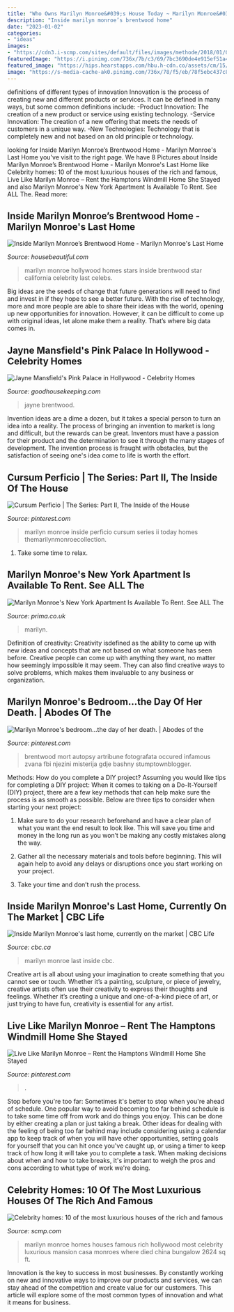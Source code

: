 ```yaml
---
title: "Who Owns Marilyn Monroe&#039;s House Today ~ Marilyn Monroe&#039;s Bedroom...the Day Of Her Death."
description: "Inside marilyn monroe’s brentwood home"
date: "2023-01-02"
categories:
- "ideas"
images:
- "https://cdn3.i-scmp.com/sites/default/files/images/methode/2018/01/03/2dd36210-eb9e-11e7-8d3e-3515408466a8_image_hires_061418.jpg"
featuredImage: "https://i.pinimg.com/736x/7b/c3/69/7bc3690de4e915ef51a46d032cbbcb9c.jpg"
featured_image: "https://hips.hearstapps.com/hbu.h-cdn.co/assets/cm/15/04/480x240/54c48e9706eac_-_marilynmonroehomecollage.jpg?resize=1200:*"
image: "https://s-media-cache-ak0.pinimg.com/736x/78/f5/eb/78f5ebc437c8fc58a51a893e83d3a81f.jpg"
---
```



definitions of different types of innovation
Innovation is the process of creating new and different products or services. It can be defined in many ways, but some common definitions include: 
-Product Innovation: The creation of a new product or service using existing technology.
-Service Innovation: The creation of a new offering that meets the needs of customers in a unique way.
-New Technologies: Technology that is completely new and not based on an old principle or technology.

	

		
looking for Inside Marilyn Monroe’s Brentwood Home - Marilyn Monroe&#039;s Last Home you've visit to the right page. We have 8 Pictures about Inside Marilyn Monroe’s Brentwood Home - Marilyn Monroe&#039;s Last Home like Celebrity homes: 10 of the most luxurious houses of the rich and famous, Live Like Marilyn Monroe – Rent the Hamptons Windmill Home She Stayed and also Marilyn Monroe&#039;s New York Apartment Is Available To Rent. See ALL The. Read more:
		
    
## Inside Marilyn Monroe’s Brentwood Home - Marilyn Monroe&#039;s Last Home

<img loading=lazy src="https://hips.hearstapps.com/hbu.h-cdn.co/assets/cm/15/04/480x240/54c48e9706eac_-_marilynmonroehomecollage.jpg?resize=1200:*" onerror="this.onerror=null;this.src='https://tse2.mm.bing.net/th?id=OIP._LhrGFIwcV_WKDN3Aei0cAHaDt&amp;pid=15.1';" alt="Inside Marilyn Monroe’s Brentwood Home - Marilyn Monroe&#039;s Last Home">

_Source: housebeautiful.com_

>marilyn monroe hollywood homes stars inside brentwood star california celebrity last celebs. 

	

Big ideas are the seeds of change that future generations will need to find and invest in if they hope to see a better future. With the rise of technology, more and more people are able to share their ideas with the world, opening up new opportunities for innovation. However, it can be difficult to come up with original ideas, let alone make them a reality. That’s where big data comes in.

    
## Jayne Mansfield&#039;s Pink Palace In Hollywood - Celebrity Homes

<img loading=lazy src="http://ghk.h-cdn.co/assets/cm/15/11/480x348/55001a0dce577-jayne-mansfield-7-lgn.jpg" onerror="this.onerror=null;this.src='https://tse3.mm.bing.net/th?id=OIP.PcPXUnsVX-jw2s1rAN7ywwHaFX&amp;pid=15.1';" alt="Jayne Mansfield&#039;s Pink Palace in Hollywood - Celebrity Homes">

_Source: goodhousekeeping.com_

>jayne brentwood. 

	

Invention ideas are a dime a dozen, but it takes a special person to turn an idea into a reality. The process of bringing an invention to market is long and difficult, but the rewards can be great. Inventors must have a passion for their product and the determination to see it through the many stages of development. The invention process is fraught with obstacles, but the satisfaction of seeing one's idea come to life is worth the effort.

    
## Cursum Perficio | The Series: Part II, The Inside Of The House

<img loading=lazy src="https://i.pinimg.com/originals/25/f1/a1/25f1a1f0dd02518f25ac0c0dcf30b056.jpg" onerror="this.onerror=null;this.src='https://tse4.mm.bing.net/th?id=OIP.otSID7gDhhOLQRpDV-AtrAHaE7&amp;pid=15.1';" alt="Cursum Perficio | The Series: Part II, The Inside of the House">

_Source: pinterest.com_

>marilyn monroe inside perficio cursum series ii today homes themarilynmonroecollection. 

	

1. Take some time to relax.

    
## Marilyn Monroe&#039;s New York Apartment Is Available To Rent. See ALL The

<img loading=lazy src="https://hips.hearstapps.com/prima.cdnds.net/assets/15/34/980x588/gallery-1440157219-marilyn-monroe.jpg?resize=640:*" onerror="this.onerror=null;this.src='https://tse3.mm.bing.net/th?id=OIP.N1oDRIeJnDQ6EntWs-urlAHaEc&amp;pid=15.1';" alt="Marilyn Monroe&#039;s New York Apartment Is Available To Rent. See ALL The">

_Source: prima.co.uk_

>marilyn. 

	

Definition of creativity:
Creativity isdefined as the ability to come up with new ideas and concepts that are not based on what someone has seen before. Creative people can come up with anything they want, no matter how seemingly impossible it may seem. They can also find creative ways to solve problems, which makes them invaluable to any business or organization.

    
## Marilyn Monroe&#039;s Bedroom...the Day Of Her Death. | Abodes Of The

<img loading=lazy src="https://s-media-cache-ak0.pinimg.com/736x/78/f5/eb/78f5ebc437c8fc58a51a893e83d3a81f.jpg" onerror="this.onerror=null;this.src='https://tse4.mm.bing.net/th?id=OIP.jMHeY55JgjSi9ZQbpwKfhgHaE_&amp;pid=15.1';" alt="Marilyn Monroe&#039;s bedroom...the day of her death. | Abodes of the">

_Source: pinterest.com_

>brentwood mort autopsy artribune fotografata occured infamous zvana fbi njezini misterija gdje bashny stumptownblogger. 

	

Methods: How do you complete a DIY project?
Assuming you would like tips for completing a DIY project: 
When it comes to taking on a Do-It-Yourself (DIY) project, there are a few key methods that can help make sure the process is as smooth as possible. Below are three tips to consider when starting your next project:

1. Make sure to do your research beforehand and have a clear plan of what you want the end result to look like. This will save you time and money in the long run as you won’t be making any costly mistakes along the way.

2. Gather all the necessary materials and tools before beginning. This will again help to avoid any delays or disruptions once you start working on your project.

3. Take your time and don’t rush the process.

    
## Inside Marilyn Monroe&#039;s Last Home, Currently On The Market | CBC Life

<img loading=lazy src="https://i.cbc.ca/1.4101407.1494000759!/fileImage/httpImage/image.jpg_gen/derivatives/16x9_620/marilyn-monroe-s-home.jpg" onerror="this.onerror=null;this.src='https://tse1.mm.bing.net/th?id=OIP.3ZiiWCc5NiZuXNn9HDKemQHaEK&amp;pid=15.1';" alt="Inside Marilyn Monroe&#039;s last home, currently on the market | CBC Life">

_Source: cbc.ca_

>marilyn monroe last inside cbc. 

	

Creative art is all about using your imagination to create something that you cannot see or touch. Whether it’s a painting, sculpture, or piece of jewelry, creative artists often use their creativity to express their thoughts and feelings. Whether it’s creating a unique and one-of-a-kind piece of art, or just trying to have fun, creativity is essential for any artist.

    
## Live Like Marilyn Monroe – Rent The Hamptons Windmill Home She Stayed

<img loading=lazy src="https://i.pinimg.com/736x/7b/c3/69/7bc3690de4e915ef51a46d032cbbcb9c.jpg" onerror="this.onerror=null;this.src='https://tse3.mm.bing.net/th?id=OIP.XmlKZ2KlmyMoDoi9dRfA_QHaE7&amp;pid=15.1';" alt="Live Like Marilyn Monroe – Rent the Hamptons Windmill Home She Stayed">

_Source: pinterest.com_

>. 

	

Stop before you're too far: Sometimes it's better to stop when you're ahead of schedule.
One popular way to avoid becoming too far behind schedule is to take some time off from work and do things you enjoy. This can be done by either creating a plan or just taking a break. Other ideas for dealing with the feeling of being too far behind may include considering using a calendar app to keep track of when you will have other opportunities, setting goals for yourself that you can hit once you've caught up, or using a timer to keep track of how long it will take you to complete a task. When making decisions about when and how to take breaks, it's important to weigh the pros and cons according to what type of work we're doing.

    
## Celebrity Homes: 10 Of The Most Luxurious Houses Of The Rich And Famous

<img loading=lazy src="https://cdn3.i-scmp.com/sites/default/files/images/methode/2018/01/03/2dd36210-eb9e-11e7-8d3e-3515408466a8_image_hires_061418.jpg" onerror="this.onerror=null;this.src='https://tse1.mm.bing.net/th?id=OIP.1lGWCGFHadaPN3fvmnKNQwHaE7&amp;pid=15.1';" alt="Celebrity homes: 10 of the most luxurious houses of the rich and famous">

_Source: scmp.com_

>marilyn monroe homes houses famous rich hollywood most celebrity luxurious mansion casa monroes where died china bungalow 2624 sq ft. 

	

Innovation is the key to success in most businesses. By constantly working on new and innovative ways to improve our products and services, we can stay ahead of the competition and create value for our customers. This article will explore some of the most common types of innovation and what it means for business.

